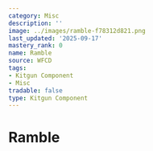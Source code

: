 ```yaml
---
category: Misc
description: ''
image: ../images/ramble-f78312d821.png
last_updated: '2025-09-17'
mastery_rank: 0
name: Ramble
source: WFCD
tags:
- Kitgun Component
- Misc
tradable: false
type: Kitgun Component
---
```


# Ramble

